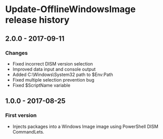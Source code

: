 # Update-OfflineWindowsImage release history

## 2.0.0 - 2017-09-11

### Changes

* Fixed incorrect DISM version selection
* Improved data input and console output
* Added C:\Windows\System32 path to $Env:Path
* Fixed multiple selection prevention bug
* Fixed $ScriptName variable

## 1.0.0 - 2017-08-25

### First version

* Injects packages into a Windows Image image using PowerShell DISM CommandLets.
